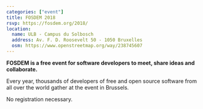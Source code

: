```yaml
---
categories: ["event"]
title: FOSDEM 2018
rsvp: https://fosdem.org/2018/
location:
  name: ULB - Campus du Solbosch
  address: Av. F. D. Roosevelt 50 - 1050 Bruxelles
  osm: https://www.openstreetmap.org/way/238745607
---
```


**FOSDEM is a free event for software developers to meet, share ideas and collaborate.**

Every year, thousands of developers of free and open source software from all over the world gather at the event in Brussels.

No registration necessary.
